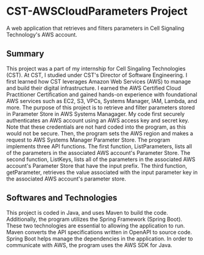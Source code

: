 <h1> CST-AWSCloudParameters Project </h1> 

A web application that retrieves and filters parameters in Cell Signaling Technology's AWS account. 

<h2> Summary </h2> 

This project was a part of my internship for Cell Singaling Technologies (CST). At CST, I studied under CST's Director of Software Engineering. I first learned how CST leverages Amazon Web Services (AWS) to manage and build their digital infrastructure. I earned the AWS Certified Cloud Practitioner Certification and gained hands-on experience with foundational AWS services such as EC2, S3, VPCs, Systems Manager, IAM, Lambda, and more. The purpose of this project is to retrieve and filter parameters stored in Parameter Store in AWS Systems Managager. My code first securely authenticates an AWS account using an AWS access key and secret key. Note that these credentials are not hard coded into the program, as this would not be secure. Then, the program sets the AWS region and makes a request to AWS Systems Manager Parameter Store. The program implements three API functions. The first function, ListParameters, lists all of the parameters in the associated AWS account's Parameter Store. The second function, ListKeys, lists all of the parameters in the associated AWS account's Parameter Store that have the input prefix. The third function, getParameter, retrieves the value associated with the input parameter key in the associated AWS account's parameter store.

<h2> Softwares and Technologies </h2> 

This project is coded in Java, and uses Maven to build the code. Additionally, the program utilizes the Spring Framework (Spring Boot). These two technologies are essential to allowing the application to run. Maven converts the API specifications written in OpenAPI to source code. Spring Boot helps manage the dependencies in the application. In order to communicate with AWS, the program uses the AWS SDK for Java. 



